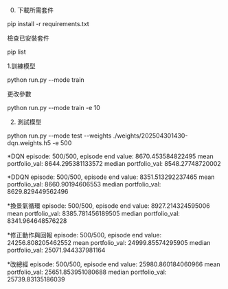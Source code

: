 0. 下載所需套件

pip install -r requirements.txt

檢查已安裝套件

pip list

1.訓練模型

python run.py --mode train

更改參數

python run.py --mode train -e 10

2. 測試模型

python run.py --mode test --weights ./weights/202504301430-dqn.weights.h5 -e 500


*DQN
episode: 500/500, episode end value: 8670.453584822495
mean portfolio_val: 8644.295381133572
median portfolio_val: 8548.27748720002

*DDQN
episode: 500/500, episode end value: 8351.513292237465
mean portfolio_val: 8660.90194606553
median portfolio_val: 8629.829449562496

*換景氣循環
episode: 500/500, episode end value: 8927.214324595006
mean portfolio_val: 8385.781456189505
median portfolio_val: 8341.964648576228

*修正動作與回報
episode: 500/500, episode end value: 24256.808205462552
mean portfolio_val: 24999.85574295905
median portfolio_val: 25071.944337981164

*改總經
episode: 500/500, episode end value: 25980.860184060966
mean portfolio_val: 25651.853951080688
median portfolio_val: 25739.83135186039
